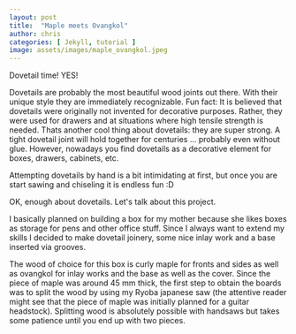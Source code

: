 ```yaml
---
layout: post
title:  "Maple meets Ovangkol"
author: chris
categories: [ Jekyll, tutorial ]
image: assets/images/maple_ovangkol.jpeg
---
```

Dovetail time! YES! 

Dovetails are probably the most beautiful wood joints out there. With their unique style they are immediately recognizable. Fun fact: It is believed that dovetails were originally not invented for decorative purposes. Rather, they were used for drawers and at situations where high tensile strength is needed. Thats another cool thing about dovetails: they are super strong. A tight dovetail joint will hold together for centuries ... probably even without glue. However, nowadays you find dovetails as a decorative element for boxes, drawers, cabinets, etc.

Attempting dovetails by hand is a bit intimidating at first, but once you are start sawing and chiseling it is endless fun :D 

OK, enough about dovetails. Let's talk about this project.

I basically planned on building a box for my mother because she likes boxes as storage for pens and other office stuff. Since I always want to extend my skills I decided to make dovetail joinery, some nice inlay work and a base inserted via grooves. 

The wood of choice for this box is curly maple for fronts and sides as well as ovangkol for inlay works and the base as well as the cover. Since the piece of maple was around 45 mm thick, the first step to obtain the boards was to split the wood by using my Ryoba japanese saw (the attentive reader might see that the piece of maple was initially planned for a guitar headstock). Splitting wood is absolutely possible with handsaws but takes some patience until you end up with two pieces.